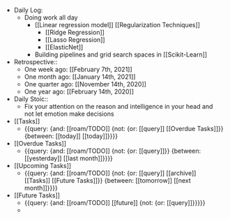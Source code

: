 - Daily Log:
    - Doing work all day
        - [[Linear regression model]] [[Regularization Techniques]] 
            - [[Ridge Regression]] 
            - [[Lasso Regression]] 
            - [[ElasticNet]]
        - Building pipelines and grid search spaces in [[Scikit-Learn]]
- Retrospective::
    - One week ago: [[February 7th, 2021]]
    - One month ago: [[January 14th, 2021]]
    - One quarter ago: [[November 14th, 2020]]
    - One year ago: [[February 14th, 2020]]
- Daily Stoic::
    - Fix your attention on the reason and intelligence in your head and not let emotion make decisions
- [[Tasks]]
    - {{query: {and: [[roam/TODO]] {not: {or: [[query]] [[Overdue Tasks]]}} {between: [[today]] [[today]]}}}}
- [[Overdue Tasks]]
    - {{query: {and: [[roam/TODO]] {not: {or: [[query]]}} {between: [[yesterday]] [[last month]]}}}}
- [[Upcoming Tasks]]
    - {{query: {and: [[roam/TODO]] {not: {or: [[query]] [[archive]] [[Tasks]] [[Future Tasks]]}} {between: [[tomorrow]] [[next month]]}}}}
- [[Future Tasks]]
    - {{query: {and: [[roam/TODO]] [[future]] {not: {or: [[query]]}}}}}
    - 

